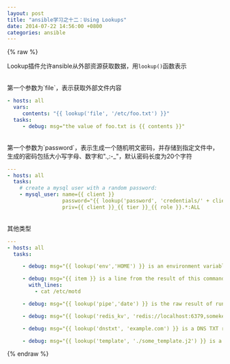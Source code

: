 ```yaml
---
layout: post
title: "ansible学习之十二：Using Lookups"
date: 2014-07-22 14:56:00 +0800
categories: ansible
---
```


{% raw %}

Lookup插件允许ansible从外部资源获取数据，用`lookup()`函数表示


<br />
第一个参数为`file`，表示获取外部文件内容

```yaml
- hosts: all
  vars:
     contents: "{{ lookup('file', '/etc/foo.txt') }}"
  tasks:
     - debug: msg="the value of foo.txt is {{ contents }}"
```


<br />
第一个参数为`password`，表示生成一个随机明文密码，并存储到指定文件中，生成的密码包括大小写字母、数字和".,:-_"，默认密码长度为20个字符

```yaml
---
- hosts: all
  tasks:
    # create a mysql user with a random password:
    - mysql_user: name={{ client }}
                  password="{{ lookup('password', 'credentials/' + client + '/' + tier + '/' + role + '/mysqlpassword length=15') }}"
                  priv={{ client }}_{{ tier }}_{{ role }}.*:ALL
```


<br />
其他类型

```yaml
---
- hosts: all
  tasks:

     - debug: msg="{{ lookup('env','HOME') }} is an environment variable"      #'env'表示获取系统环境变量

     - debug: msg="{{ item }} is a line from the result of this command"
       with_lines:
         - cat /etc/motd

     - debug: msg="{{ lookup('pipe','date') }} is the raw result of running this command"

     - debug: msg="{{ lookup('redis_kv', 'redis://localhost:6379,somekey') }} is value in Redis for somekey"

     - debug: msg="{{ lookup('dnstxt', 'example.com') }} is a DNS TXT record for example.com"

     - debug: msg="{{ lookup('template', './some_template.j2') }} is a value from evaluation of this template"
```

{% endraw %}
